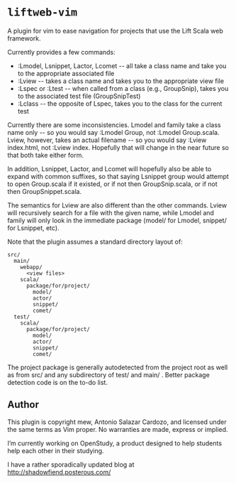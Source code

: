 `liftweb-vim`
=============

A plugin for vim to ease navigation for projects that use the Lift Scala web framework.

Currently provides a few commands:
* :Lmodel, Lsnippet, Lactor, Lcomet -- all take a class name and take you to
  the appropriate associated file
* :Lview -- takes a class name and takes you to the appropriate view file
* :Lspec or :Ltest -- when called from a class (e.g., GroupSnip), takes you to
  the associated test file (GroupSnipTest)
* :Lclass -- the opposite of Lspec, takes you to the class for the current test

Currently there are some inconsistencies. Lmodel and family take a class name
only -- so you would say :Lmodel Group, not :Lmodel Group.scala. Lview, however,
takes an actual filename -- so you would say :Lview index.html, not :Lview
index. Hopefully that will change in the near future so that both take either
form.

In addition, Lsnippet, Lactor, and Lcomet will hopefully also be able to expand
with common suffixes, so that saying Lsnippet group would attempt to open
Group.scala if it existed, or if not then GroupSnip.scala, or if not then
GroupSnippet.scala.

The semantics for Lview are also different than the other commands. Lview will
recursively search for a file with the given name, while Lmodel and family will
only look in the immediate package (model/ for Lmodel, snippet/ for Lsnippet,
etc).

Note that the plugin assumes a standard directory layout of:

    src/
      main/
        webapp/
          <view files>
        scala/
          package/for/project/
            model/
            actor/
            snippet/
            comet/
      test/
        scala/
          package/for/project/
            model/
            actor/
            snippet/
            comet/

The project package is generally autodetected from the project root as well as
from src/ and any subdirectory of test/ and main/ . Better package detection code is
on the to-do list.

Author
------

This plugin is copyright mew, Antonio Salazar Cardozo, and licensed under the
same terms as Vim proper. No warranties are made, express or implied.

I’m currently working on OpenStudy, a product designed to help students help
each other in their studying.

I have a rather sporadically updated blog at http://shadowfiend.posterous.com/
